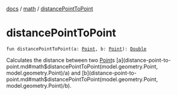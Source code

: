 [docs](../index.md) / [math](index.md) / [distancePointToPoint](./distance-point-to-point.md)

# distancePointToPoint

`fun distancePointToPoint(a: `[`Point`](../model.geometry/-point/index.md)`, b: `[`Point`](../model.geometry/-point/index.md)`): `[`Double`](https://kotlinlang.org/api/latest/jvm/stdlib/kotlin/-double/index.html)

Calculates the distance between two [Point](../model.geometry/-point/index.md)s [a](distance-point-to-point.md#math$distancePointToPoint(model.geometry.Point, model.geometry.Point)/a) and [b](distance-point-to-point.md#math$distancePointToPoint(model.geometry.Point, model.geometry.Point)/b).

